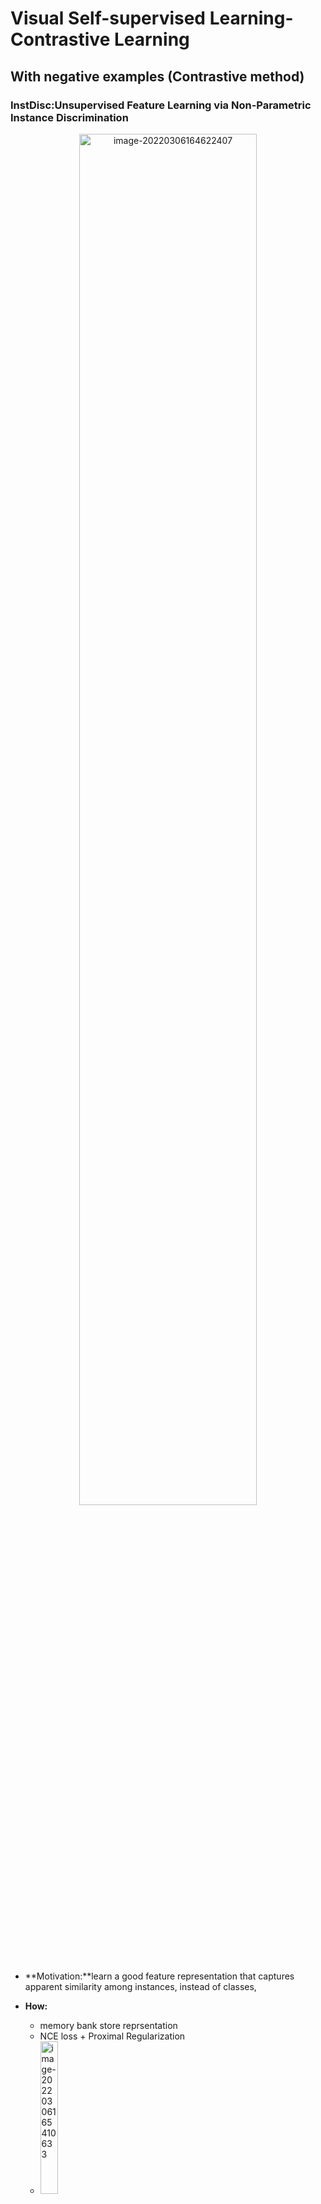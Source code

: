 # Visual Self-supervised Learning-Contrastive Learning


## 

## With negative examples (Contrastive method)

### InstDisc:Unsupervised Feature Learning via Non-Parametric Instance Discrimination

<p align="center">
<img src="../images/Visual Self-supervised Learning.assets/image-20220306164622407.png" alt="image-20220306164622407" style="width:75%;" />
</p>

- **Motivation:**learn a good feature representation that captures apparent similarity among instances, instead of classes,

- **How:**
  - memory bank store reprsentation
  - NCE loss + Proximal Regularization
  - <img src="../images/Visual Self-supervised Learning.assets/image-20220306165410633.png" alt="image-20220306165410633" style="width:25%;" />
  - <img src="../images/Visual Self-supervised Learning.assets/image-20220306165250790.png" alt="image-20220306165250790" style="width:50%;" />
- Adv vs Disadv
  - Memory bank update every epoch

### CPC: Representation Learning withContrastive Predictive Coding
<p align="center">
<img src="../images/Visual Self-supervised Learning.assets/image-20220306171843768.png" alt="image-20220306171843768" style="width:50%;" />
</p>

- Motivation:

  - learn representations by predicting the future in latent space by using powerful autoregressive models. We use a probabilistic contrastive loss which induces the latent space to capture information that is maximally useful to predict future samples
  - learn the representations that encode the underlying shared information between different parts of the (high-dimensional) signal. At the same time it discards low-level information and noise that is more local.

- How:

  - 最大化context和prediction 的互信息

  - When predicting future information we instead encode the target x (future) and context c (present) into a compact distributed vector representations (via non-linear learned mappings) in a way that maximally preserves the mutual information of the original signals x and c defined as

    <img src="../images/Visual Self-supervised Learning.assets/image-20220306172459042.png" alt="image-20220306172459042" style="width:25%;" />

  - we do not predict future observations $x_{t+k}$ directly with a generative model $p_k(x_{t+k}|c_t)$. Instead we model a density ratio which preserves the mutual information between $x_{t+k}$ and $c_t$

  - contrastive loss: q: predictions with context $f(x_{t+k}|c_t)$, k+: enbedding of ground truth, k-: sample out of context

  

### CMC:Contrastive Multiview Coding
<p align="center">
<img src="../images/Visual Self-supervised Learning.assets/image-20220306175348574.png" alt="image-20220306175348574" style="width:50%;" />
</p>
- Motivation

  - we learn a representation that aims to maximize mutual information between different views of the same scene but is otherwise compact

  - classic hypothesis that a powerful representation is one that models view-invariant

    factors.

- How: positive:same image of different view,e.g. depth image/segmentation image

- Disadvantage: encoder not shared

### MoCo
<p align="center">
<img src="../images/Visual Self-supervised Learning.assets/image-20220306181423380.png" alt="image-20220306181423380" style="width:100%;" />
</p>
- we hypothesize that it is desirable to build dictionaries that are: **(i) large and (ii) consistent** as they evolve during training. Intuitively, a larger dictionary may better sample the underlying continuous, highdimensional visual space, while the keys in the dictionary should be represented by the same or similar encoder so that their comparisons to the query are consistent.
- Shuffling BN：The model appears to “cheat” the pretext task and easily finds a low-loss solution. This is possibly because the intra-batch communication among samples (caused by BN) leaks information.
- 

### SimCLR
<p align="center">
<img src="../images/Visual Self-supervised Learning.assets/image-20220306184747940.png" alt="image-20220306184747940" style="width:50%;" />
</p>

- In-batch negative
- composition of data augmentations
  - spatial/geometric transformation of data: cropping and resizing (with horizontal flipping), rotation
  - appearance transformation, such as color distortion (including color dropping, brightness, contrast, saturation, hue)
  - it is critical to *compose cropping with color distortion** in order to learn generalizable features.
- global BN:
- Large batch size:
- nonlinear projection head:

​	We conjecture that the importance of **using the representation before the nonlinear projection is due to loss of information induced by the contrastive loss**. **In particular, $z = g(h)$ is trained to be invariant to data transformation. Thus, $g$ can remove information that may be useful for the downstream task, such as the color or orientation of objects**. By leveraging the nonlinear transformation $g(\cdot)$, more information can be formed and maintained in $h$.

- **L2 normalization** (i.e. cosine similarity) along with temperature effectively weights different examples, and an **appropriate temperature** can help the model learn from **hard negatives**; and 2) unlike cross-entropy, other objective functions do not weigh the negatives by their relative hardness.
<p align="center">
  <img src="../images/Visual Self-supervised Learning.assets/image-20220306184454609.png" alt="image-20220306184454609" style="width:100%;" />
  </p>

### SwAV:Unsupervised Learning of Visual Features by Contrasting Cluster Assignments
<p align="center">
<img src="../images/Visual Self-supervised Learning.assets/image-20220306195148828.png" alt="image-20220306195148828" style="width:75%;" />
</p>
- Motivation:
  - SwAV, that takes advantage of contrastive methods without requiring to compute pairwise comparisons. Specifically, our method simultaneously clusters the data while **enforcing consistency between cluster assignments produced for different augmentations (or “views”) of the same image**, instead of comparing features directly as in contrastive learning.

- How

  <img src="../images/Visual Self-supervised Learning.assets/image-20220306201843121.png" alt="image-20220306201843121" style="width:50%;" />

  - Multi-Crop
  - 



## w/o negative examples

### BYOL
<p align="center">
<img src="../images/Visual Self-supervised Learning.assets/image-20220306220817154.png" alt="image-20220306220817154" style="width:75%;" />
</p>
<img src="../images/Visual Self-supervised Learning.assets/image-20220306223236207.png" alt="image-20220306223236207" style="width:50%;" />

<img src="../images/Visual Self-supervised Learning.assets/image-20220306223304632.png" alt="image-20220306223304632" style="width:25%;" />

### SimSiam:Exploring Simple Siamese Representation Learning
<p align="center">
<img src="../images/Visual Self-supervised Learning.assets/image-20220306225205266.png" alt="image-20220306225205266" style="width:50%;" />
</p>
- Motivation:that collapsing solutions do exist for the loss and structure, but a **stop-gradient** operation plays an essential role in preventing collapsing.

- SimSiam as EM algorithm

  考虑以下损失函数:
  <img src="http://latex.codecogs.com/svg.latex?\mathcal&space;L=\mathbb&space;E_{x,&space;\mathcal&space;T}\left[||\mathcal&space;F_\theta(\mathcal&space;T(x))-\eta_x||^2_2\right]" title="http://latex.codecogs.com/svg.latex?\mathcal L=\mathbb E_{x, \mathcal T}\left[||\mathcal F_\theta(\mathcal T(x))-\eta_x||^2_2\right]" />
  <img src="http://latex.codecogs.com/svg.latex?\eta_x" title="http://latex.codecogs.com/svg.latex?\eta_x" />是图片<img src="http://latex.codecogs.com/svg.latex?x" title="http://latex.codecogs.com/svg.latex?x" />的表示，是一组可学习的参数，<img src="http://latex.codecogs.com/svg.latex?\theta" title="http://latex.codecogs.com/svg.latex?\theta" />是网络参数。我们采用EM算法优化这两组参数。目标是:
  
  <img src="http://latex.codecogs.com/svg.latex?\theta^*,\eta^*=\min&space;\mathcal&space;L(\theta,&space;\eta)" title="http://latex.codecogs.com/svg.latex?\theta^*,\eta^*=\min \mathcal L(\theta, \eta)" />
  
  我们交替优化:
  
  <img src="http://latex.codecogs.com/svg.latex?\theta^t&space;\leftarrow&space;\arg&space;\min_\theta&space;\mathcal&space;L(\theta,&space;\eta^{t-1})" title="http://latex.codecogs.com/svg.latex?\theta^t \leftarrow \arg \min_\theta \mathcal L(\theta, \eta^{t-1})" />和<img src="http://latex.codecogs.com/svg.latex?\eta^t&space;\leftarrow&space;\arg&space;\min_\eta&space;\mathcal&space;L(\theta^t,&space;\eta)" title="http://latex.codecogs.com/svg.latex?\eta^t \leftarrow \arg \min_\eta \mathcal L(\theta^t, \eta)" />
  
  - E步：优化<img src="http://latex.codecogs.com/svg.latex?\theta" title="http://latex.codecogs.com/svg.latex?\theta" />：采用sgd优化<img src="http://latex.codecogs.com/svg.latex?\theta" title="http://latex.codecogs.com/svg.latex?\theta" /> 需要采用stop gradient防止梯度回传到<img src="http://latex.codecogs.com/svg.latex?\eta" title="http://latex.codecogs.com/svg.latex?\eta" />，因为<img src="http://latex.codecogs.com/svg.latex?\eta" title="http://latex.codecogs.com/svg.latex?\eta" />被视为常量
  - M步：优化<img src="http://latex.codecogs.com/svg.latex?\eta_x" title="http://latex.codecogs.com/svg.latex?\eta_x" /> :给定每个x并且固定<img src="http://latex.codecogs.com/svg.latex?\theta=\theta_t" title="http://latex.codecogs.com/svg.latex?\theta=\theta_t" />优化<img src="http://latex.codecogs.com/svg.latex?\mathcal&space;L" title="http://latex.codecogs.com/svg.latex?\mathcal L" />（求导）:
  
    <img src="http://latex.codecogs.com/svg.latex?\eta_x^t=\arg&space;\min_{\eta_x}\mathbb&space;E_{\mathcal&space;T}[||\mathcal&space;F_{\theta^t}(\mathcal&space;T(x))-\eta_x||^2_2]=\mathbb&space;E_{\mathcal&space;T}[\mathcal&space;F_{\theta^t}(\mathcal&space;T(x))]" title="http://latex.codecogs.com/svg.latex?\eta_x^t=\arg \min_{\eta_x}\mathbb E_{\mathcal T}[||\mathcal F_{\theta^t}(\mathcal T(x))-\eta_x||^2_2]=\mathbb E_{\mathcal T}[\mathcal F_{\theta^t}(\mathcal T(x))]" />" />

    说明<img src="http://latex.codecogs.com/svg.latex?\eta_x" title="http://latex.codecogs.com/svg.latex?\eta_x" />的最优解是<img src="http://latex.codecogs.com/svg.latex?x" title="http://latex.codecogs.com/svg.latex?x" />经过augmentation后表征的期望(关于augmentation)

- One-step alternation

  - 通过采样**一次**augmentation <img src="http://latex.codecogs.com/svg.latex?\mathcal&space;T'" title="http://latex.codecogs.com/svg.latex?\mathcal T'" />对<img src="http://latex.codecogs.com/svg.latex?\eta_x^t" title="http://latex.codecogs.com/svg.latex?\eta_x^t" />估计：
    <img src="http://latex.codecogs.com/svg.latex?\eta_x^t=\mathcal&space;F_{\theta^t}(\mathcal&space;T'(x))" title="http://latex.codecogs.com/svg.latex?\eta_x^t=\mathcal F_{\theta^t}(\mathcal T'(x))" />

  - 对<img src="http://latex.codecogs.com/svg.latex?\theta" title="http://latex.codecogs.com/svg.latex?\theta" />优化,带入上式,采用sgd优化
    <img src="http://latex.codecogs.com/svg.latex?\theta^{t&plus;1}=\arg&space;\min&space;\mathbb&space;E_{x,&space;\mathcal&space;T}[||\mathcal&space;F_{\theta}(\mathcal&space;T'(x))-\eta_x^t||]" title="http://latex.codecogs.com/svg.latex?\theta^{t+1}=\arg \min \mathbb E_{x, \mathcal T}[||\mathcal F_{\theta}(\mathcal T'(x))-\eta_x^t||]" />

- Predictor

  predictor h是对<img src="http://latex.codecogs.com/svg.latex?\mathbb&space;E_{\mathcal&space;T}[\mathcal&space;F_{\theta^t}(\mathcal&space;T(x))]" title="http://latex.codecogs.com/svg.latex?\mathbb E_{\mathcal T}[\mathcal F_{\theta^t}(\mathcal T(x))]" />的估计：

  <img src="http://latex.codecogs.com/svg.latex?h^*(z_1)&space;=&space;\arg&space;\min_{h(z_1)}&space;\mathbb&space;E_z[||h(z_1)-z_2||_2^2]=\mathbb&space;E_z[z_2]=\mathbb&space;E_{\mathcal&space;T}[f(\mathcal&space;T(x))]" title="http://latex.codecogs.com/svg.latex?h^*(z_1) = \arg \min_{h(z_1)} \mathbb E_z[||h(z_1)-z_2||_2^2]=\mathbb E_z[z_2]=\mathbb E_{\mathcal T}[f(\mathcal T(x))]" />

  在单步优化中,<img src="http://latex.codecogs.com/svg.latex?\mathbb&space;E_{\mathcal&space;T}&space;[\cdot]" title="http://latex.codecogs.com/svg.latex?\mathbb E_{\mathcal T} [\cdot]" />被忽略了，h视为对其的估计(Expectation over augmentations)，除了用h估计<img src="http://latex.codecogs.com/svg.latex?\mathbb&space;E_{\mathcal&space;T}&space;[\cdot]" title="http://latex.codecogs.com/svg.latex?\mathbb E_{\mathcal T} [\cdot]" />，也可以采用动量更新的方式

- Symmetrization

  Actually, the SGD optimizer computes the empirical expectation of <img src="http://latex.codecogs.com/svg.latex?\mathbb&space;E_{x,&space;\mathcal&space;T}[\cdot]" title="http://latex.codecogs.com/svg.latex?\mathbb E_{x, \mathcal T}[\cdot]" /> by sampling a batch of images and one pair of augmentations <img src="http://latex.codecogs.com/svg.latex?(\mathcal&space;T_1,&space;\mathcal&space;T_2)" title="http://latex.codecogs.com/svg.latex?(\mathcal T_1, \mathcal T_2)" />. In principle, the empirical expectation should be more precise with **denser sampling**,Symmetrization supplies an extra pair  <img src="http://latex.codecogs.com/svg.latex?(\mathcal&space;T_2,&space;\mathcal&space;T_1)" title="http://latex.codecogs.com/svg.latex?(\mathcal T_2, \mathcal T_1)" /> This explains that symmetrization is **not necessary** for our method to work, yet it is able to improve accuracy



### DINO
<p align="center">
<img src="../images/Visual Self-supervised Learning.assets/image-20220307210626613.png" alt="image-20220307210626613" style="width:50%;" />
</p>
